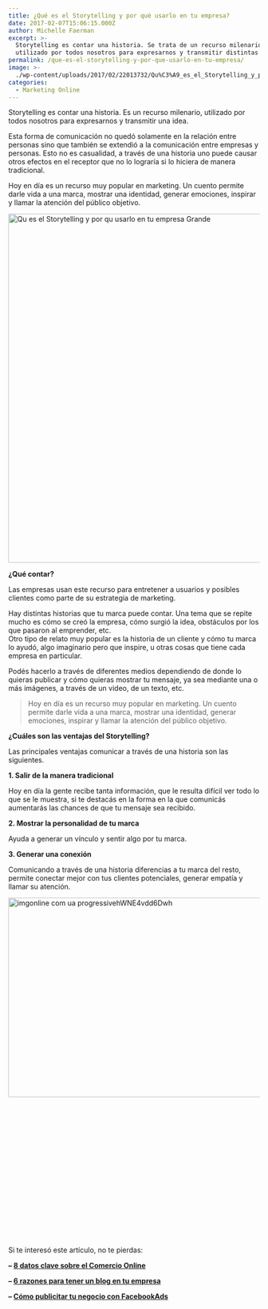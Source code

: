 ```yaml
---
title: ¿Qué es el Storytelling y por qué usarlo en tu empresa?
date: 2017-02-07T15:06:15.000Z
author: Michelle Faerman
excerpt: >-
  Storytelling es contar una historia. Se trata de un recurso milenario,
  utilizado por todos nosotros para expresarnos y transmitir distintas ideas
permalink: /que-es-el-storytelling-y-por-que-usarlo-en-tu-empresa/
image: >-
  ./wp-content/uploads/2017/02/22013732/Qu%C3%A9_es_el_Storytelling_y_por_qu%C3%A9_usarlo_en_tu_empresa_.jpg
categories:
  - Marketing Online
---
```

Storytelling es contar una historia. Es un recurso milenario, utilizado por todos nosotros para expresarnos y transmitir una idea.

Esta forma de comunicación no quedó solamente en la relación entre personas sino que también se extendió a la comunicación entre empresas y personas. Esto no es casualidad, a través de una historia uno puede causar otros efectos en el receptor que no lo lograría si lo hiciera de manera tradicional.

Hoy en día es un recurso muy popular en marketing. Un cuento permite darle vida a una marca, mostrar una identidad, generar emociones, inspirar y llamar la atención del público objetivo.

<img class=" size-full wp-image-554" style="display: block; margin-left: auto; margin-right: auto;" src="https://d1nzec96y7u1ro.cloudfront.net/wp-content/uploads/2017/02/Qu_es_el_Storytelling_y_por_qu_usarlo_en_tu_empresa_Grande.jpg" alt="Qu es el Storytelling y por qu usarlo en tu empresa Grande" width="700" srcset="https://d1nzec96y7u1ro.cloudfront.net/wp-content/uploads/2017/02/09155734/Qu_es_el_Storytelling_y_por_qu_usarlo_en_tu_empresa_Grande.jpg 800w, https://d1nzec96y7u1ro.cloudfront.net/wp-content/uploads/2017/02/09155734/Qu_es_el_Storytelling_y_por_qu_usarlo_en_tu_empresa_Grande-300x212.jpg 300w, https://d1nzec96y7u1ro.cloudfront.net/wp-content/uploads/2017/02/09155734/Qu_es_el_Storytelling_y_por_qu_usarlo_en_tu_empresa_Grande-768x543.jpg 768w" sizes="(max-width: 800px) 100vw, 800px" /> 

**¿Qué contar?**

Las empresas usan este recurso para entretener a usuarios y posibles clientes como parte de su estrategia de marketing.

Hay distintas historias que tu marca puede contar. Una tema que se repite mucho es cómo se creó la empresa, cómo surgió la idea, obstáculos por los que pasaron al emprender, etc.  
Otro tipo de relato muy popular es la historia de un cliente y cómo tu marca lo ayudó, algo imaginario pero que inspire, u otras cosas que tiene cada empresa en particular.

Podés hacerlo a través de diferentes medios dependiendo de donde lo quieras publicar y cómo quieras mostrar tu mensaje, ya sea mediante una o más imágenes, a través de un video, de un texto, etc.

> Hoy en día es un recurso muy popular en marketing. Un cuento permite darle vida a una marca, mostrar una identidad, generar emociones, inspirar y llamar la atención del público objetivo.

**¿Cuáles son las ventajas del Storytelling?**

Las principales ventajas comunicar a través de una historia son las siguientes.

**1. Salir de la manera tradicional**

Hoy en día la gente recibe tanta información, que le resulta difícil ver todo lo que se le muestra, si te destacás en la forma en la que comunicás aumentarás las chances de que tu mensaje sea recibido.

**2. Mostrar la personalidad de tu marca**

Ayuda a generar un vínculo y sentir algo por tu marca.

**3. Generar una conexión**

Comunicando a través de una historia diferencias a tu marca del resto, permite conectar mejor con tus clientes potenciales, generar empatía y llamar su atención.

<img class=" size-full wp-image-555" style="display: block; margin-left: auto; margin-right: auto;" src="https://d1nzec96y7u1ro.cloudfront.net/wp-content/uploads/2017/02/imgonline-com-ua-progressivehWNE4vdd6Dwh.jpg" alt="imgonline com ua progressivehWNE4vdd6Dwh" width="600" height="400" srcset="https://d1nzec96y7u1ro.cloudfront.net/wp-content/uploads/2017/02/09155735/imgonline-com-ua-progressivehWNE4vdd6Dwh.jpg 600w, https://d1nzec96y7u1ro.cloudfront.net/wp-content/uploads/2017/02/09155735/imgonline-com-ua-progressivehWNE4vdd6Dwh-300x200.jpg 300w" sizes="(max-width: 600px) 100vw, 600px" /> 

<div style="position: relative; height: 0; padding-bottom: 56.25%;">
</div>

Si te interesó este artículo, no te pierdas:

**&#8211; <a href="https://increasecard.com/8-datos-clave-sobre-el-comercio-online/" target="_blank" rel="noopener">8 datos clave sobre el Comercio Online</a>**

**&#8211; <a href="https://increasecard.com/6-razones-para-tener-un-blog-de-tu-empresa/" target="_blank" rel="noopener">6 razones para tener un blog en tu empresa</a>**

**&#8211; <a href="https://increasecard.com/como-promocionar-tu-negocio-en-facebook/" target="_blank" rel="noopener">Cómo publicitar tu negocio con FacebookAds</a>**
